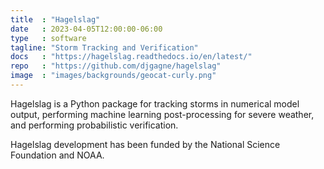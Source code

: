 ```yaml
---
title  : "Hagelslag"
date   : 2023-04-05T12:00:00-06:00
type   : software
tagline: "Storm Tracking and Verification"
docs   : "https://hagelslag.readthedocs.io/en/latest/"
repo   : "https://github.com/djgagne/hagelslag"
image  : "images/backgrounds/geocat-curly.png"
---
```


Hagelslag is a Python package for tracking storms in numerical model output, 
performing machine learning post-processing for severe weather,
and performing probabilistic verification. 

Hagelslag development has been funded by the National Science Foundation and NOAA.